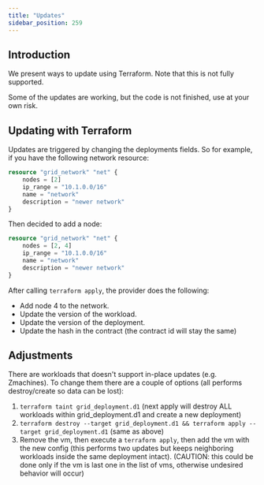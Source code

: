 ```yaml
---
title: "Updates"
sidebar_position: 259
---
```






## Introduction

We present ways to update using Terraform. Note that this is not fully supported.

Some of the updates are working, but the code is not finished, use at your own risk.

## Updating with Terraform

Updates are triggered by changing the deployments fields.
So for example, if you have the following network resource:

```terraform
resource "grid_network" "net" {
    nodes = [2]
    ip_range = "10.1.0.0/16"
    name = "network"
    description = "newer network"
}
```

Then decided to add a node:

```terraform
resource "grid_network" "net" {
    nodes = [2, 4]
    ip_range = "10.1.0.0/16"
    name = "network"
    description = "newer network"
}
```

After calling `terraform apply`, the provider does the following:

- Add node 4 to the network.
- Update the version of the workload.
- Update the version of the deployment.
- Update the hash in the contract (the contract id will stay the same)

## Adjustments

There are workloads that doesn't support in-place updates (e.g. Zmachines). To change them there are a couple of options (all performs destroy/create so data can be lost):

1. `terraform taint grid_deployment.d1` (next apply will destroy ALL workloads within grid_deployment.d1 and create a new deployment)
2. `terraform destroy --target grid_deployment.d1 && terraform apply --target grid_deployment.d1` (same as above)
3. Remove the vm, then execute a `terraform apply`, then add the vm with the new config (this performs two updates but keeps neighboring workloads inside the same deployment intact). (CAUTION: this could be done only if the vm is last one in the list of vms, otherwise undesired behavior will occur)
